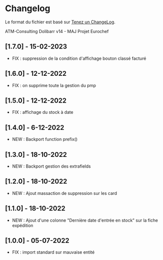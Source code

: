 # Changelog
Le format du fichier est basé sur [Tenez un ChangeLog](http://keepachangelog.com/fr/1.0.0/).

ATM-Consulting Dolibarr v14 - MAJ Projet Eurochef

## [1.7.0] - 15-02-2023
- FIX : suppression de la condition d'affichage bouton classé facturé

## [1.6.0] - 12-12-2022
- FIX : on supprime toute la gestion du pmp

## [1.5.0] - 12-12-2022
- FIX : affichage du stock à date
 
## [1.4.0] - 6-12-2022
- NEW : Backport function prefix()

## [1.3.0] - 18-10-2022 
- NEW : Backport gestion des extrafields

## [1.2.0] - 18-10-2022
- NEW : Ajout massaction de suppression sur les card

## [1.1.0] - 18-10-2022
- NEW : Ajout d'une colonne "Dernière date d'entrée en stock" sur la fiche expédition

## [1.0.0] - 05-07-2022
- FIX : import standard sur mauvaise entité
